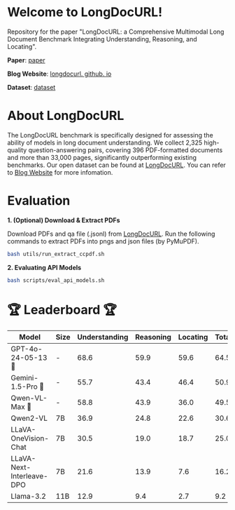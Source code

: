# Welcome to LongDocURL!
Repository for the paper "LongDocURL: a Comprehensive Multimodal Long Document Benchmark Integrating Understanding, Reasoning, and Locating".

**Paper**: [paper](https://arxiv.org/pdf/2412.18424)

**Blog Website**: [longdocurl. github. io](https://longdocurl.github.io/)

**Dataset**: [dataset](https://huggingface.co/datasets/dengchao/LongDocURL/)

# About LongDocURL
The LongDocURL benchmark is specifically designed for assessing the ability of models in long document understanding.
We collect 2,325 high-quality question-answering pairs, covering 396 PDF-formatted documents and more than 33,000 pages, significantly outperforming existing benchmarks.
Our open dataset can be found at [LongDocURL](https://huggingface.co/datasets/dengchao/LongDocURL/). You can refer to [Blog Website](https://longdocurl.github.io/) for more infomation.

# Evaluation

**1. (Optional) Download & Extract PDFs**

Download PDFs and qa file (.jsonl) from [LongDocURL](https://huggingface.co/datasets/dengchao/LongDocURL/). Run the following commands to extract PDFs into pngs and json files (by PyMuPDF).

```bash
bash utils/run_extract_ccpdf.sh
```

**2. Evaluating API Models**
```bash
bash scripts/eval_api_models.sh
```

#  🏆 Leaderboard 🏆

| Model                     | Size   | Understanding  | Reasoning   | Locating   | Total |
|---------------------------|--------|----------------|-------------|------------|-------|
|	GPT-4o-24-05-13 🥇       | -      | 68.6           | 59.9        | 59.6       | 64.5  |
| Gemini-1.5-Pro 🥈        | -      | 55.7           | 43.4        | 46.4       | 50.9  |
| Qwen-VL-Max 🥉           | -      | 58.8           | 43.9        | 36.0       | 49.5  |
| Qwen2-VL                  | 7B     | 36.9           | 24.8        | 22.6       | 30.6  |
| LLaVA-OneVision-Chat      | 7B     | 30.5           | 19.0        | 18.7       | 25.0  |
| LLaVA-Next-Interleave-DPO | 7B     | 21.6           | 13.9        | 7.6        | 16.2  |
| Llama-3.2                 | 11B    | 12.9           | 9.4         | 2.7        | 9.2   |
